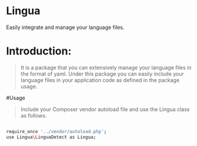 # Lingua
Easily integrate and manage your language files.

# Introduction:
> It is a package that you can extensively manage your language files in the format of yaml. Under this package you can easily include your language files in your application code as defined in the package usage.

#Usage

> Include your Composer vendor autoload file and use the Lingua class as follows.
```bash

require_once '../vendor/autoload.php';
use Lingua\LinguaDetect as Lingua;

```